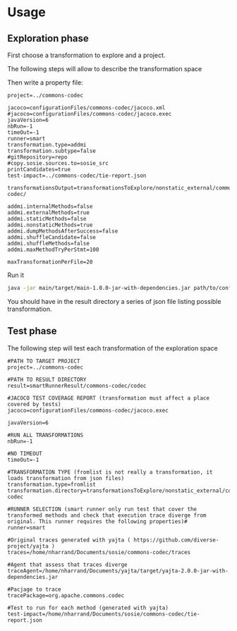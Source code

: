 # Usage

## Exploration phase
First choose a transformation to explore and a project.

The following steps will allow to describe the transformation space

Then write a property file:
```
project=../commons-codec

jacoco=configurationFiles/commons-codec/jacoco.xml
#jacoco=configurationFiles/commons-codec/jacoco.exec
javaVersion=6
nbRun=-1
timeOut=-1
runner=smart
transformation.type=addmi
transformation.subtype=false
#gitRepository=repo
#copy.sosie.sources.to=sosie_src
printCandidates=true
test-impact=../commons-codec/tie-report.json

transformationsOutput=transformationsToExplore/nonstatic_external/commons-codec/

addmi.internalMethods=false
addmi.externalMethods=true
addmi.staticMethods=false
addmi.nonstaticMethods=true
addmi.dumpMethodsAfterSuccess=false
addmi.shuffleCandidate=false
addmi.shuffleMethods=false
addmi.maxMethodTryPerStmt=100

maxTransformationPerFile=20
```

Run it
```sh
java -jar main/target/main-1.0.0-jar-with-dependencies.jar path/to/config/file.properties
```

You should have in the result directory a series of json file listing possible transformation.

## Test phase

The following step will test each transformation of the exploration space

```
#PATH TO TARGET PROJECT
project=../commons-codec

#PATH TO RESULT DIRECTORY
result=smartRunnerResult/commons-codec/codec

#JACOCO TEST COVERAGE REPORT (transformation must affect a place covered by tests)
jacoco=configurationFiles/commons-codec/jacoco.exec

javaVersion=6

#RUN ALL TRANSFORMATIONS
nbRun=-1

#NO TIMEOUT
timeOut=-1

#TRANSFORMATION TYPE (fromlist is not really a transformation, it loads transformation from json files)
transformation.type=fromlist
transformation.directory=transformationsToExplore/nonstatic_external/commons-codec

#RUNNER SELECTION (smart runner only run test that cover the transformed methods and check that execution trace diverge from original. This runner requires the following properties)#
runner=smart

#Original traces generated with yajta ( https://github.com/diverse-project/yajta )
traces=/home/nharrand/Documents/sosie/commons-codec/traces

#Agent that assess that traces diverge
traceAgent=/home/nharrand/Documents/yajta/target/yajta-2.0.0-jar-with-dependencies.jar

#Pacjage to trace
tracePackage=org.apache.commons.codec

#Test to run for each method (generated with yajta)
test-impact=/home/nharrand/Documents/sosie/commons-codec/tie-report.json
```
